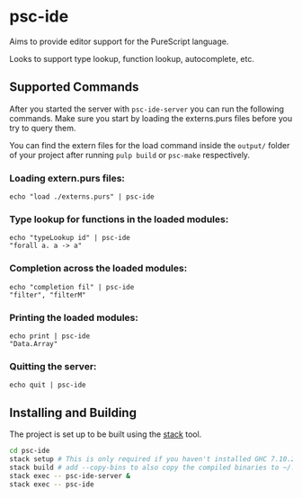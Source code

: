 psc-ide
===

Aims to provide editor support for the PureScript language.

Looks to support type lookup, function lookup, autocomplete, etc.

## Supported Commands

After you started the server with `psc-ide-server` you can run the following commands.
Make sure you start by loading the externs.purs files before you try to query them.

You can find the extern files for the load command inside the `output/` folder of your project after
running `pulp build` or `psc-make` respectively.

### Loading extern.purs files:

 ```
 echo "load ./externs.purs" | psc-ide
 ```

### Type lookup for functions in the loaded modules:

 ```
 echo "typeLookup id" | psc-ide
 "forall a. a -> a"
 ```

### Completion across the loaded modules:

 ```
 echo "completion fil" | psc-ide
 "filter", "filterM"
 ```

### Printing the loaded modules:

 ```
 echo print | psc-ide
 "Data.Array"
 ```

### Quitting the server:
```
echo quit | psc-ide
```

## Installing and Building

The project is set up to be built using the
[stack](https://github.com/commercialhaskell/stack) tool.

```bash
cd psc-ide
stack setup # This is only required if you haven't installed GHC 7.10.2 before
stack build # add --copy-bins to also copy the compiled binaries to ~/.local/bin/
stack exec -- psc-ide-server &
stack exec -- psc-ide
```


